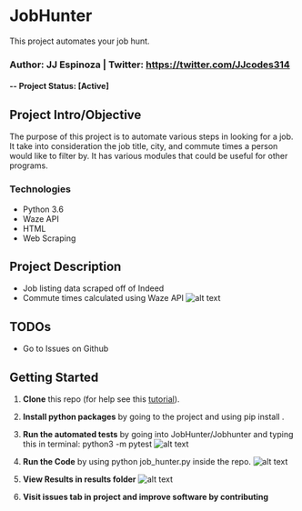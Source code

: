 # JobHunter
This project automates your job hunt.
### Author: JJ Espinoza | Twitter: https://twitter.com/JJcodes314



#### -- Project Status: [Active]

## Project Intro/Objective
The purpose of this project is to automate various steps in looking for a job. It take into consideration the job title, city, and commute times a person would like to filter by. It has various modules that could be useful for other programs. 


### Technologies
* Python 3.6
* Waze API
* HTML
* Web Scraping

## Project Description
* Job listing data scraped off of Indeed
* Commute times calculated using Waze API
![alt text](https://github.com/espin086/JobHunter/blob/master/images/folder_structure.png)

## TODOs

- Go to Issues on Github

## Getting Started

1. **Clone** this repo (for help see this [tutorial](https://help.github.com/articles/cloning-a-repository/)).
2. **Install python packages** by going to the project and using pip install .
3. **Run the automated tests** by going into JobHunter/Jobhunter and typing this in terminal: python3 -m pytest
![alt text](https://github.com/espin086/JobHunter/blob/master/images/test_output.png)
4. **Run the Code** by using python job_hunter.py inside the repo.
![alt text](https://github.com/espin086/JobHunter/blob/master/images/running_code.png)

5. **View Results in results folder**
![alt text](https://github.com/espin086/JobHunter/blob/master/images/results.png)

6. **Visit issues tab in project and improve software by contributing**





